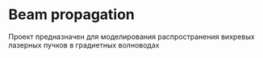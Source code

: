 # Beam propagation

Проект предназначен для моделирования распространения вихревых лазерных пучков в градиетных волноводах